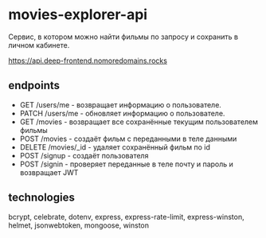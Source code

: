 # movies-explorer-api
Сервис, в котором можно найти фильмы по запросу и сохранить в личном кабинете.

https://api.deep-frontend.nomoredomains.rocks
## endpoints
- GET /users/me - возвращает информацию о пользователе.
- PATCH /users/me - обновляет информацию о пользователе.
- GET /movies - возвращает все сохранённые текущим  пользователем фильмы
- POST /movies - создаёт фильм с переданными в теле данными
- DELETE /movies/_id - удаляет сохранённый фильм по id
- POST /signup - создаёт пользователя
- POST /signin - проверяет переданные в теле почту и пароль и возвращает JWT
## technologies
bcrypt, celebrate, dotenv, express, express-rate-limit, express-winston, helmet, jsonwebtoken, mongoose, winston

